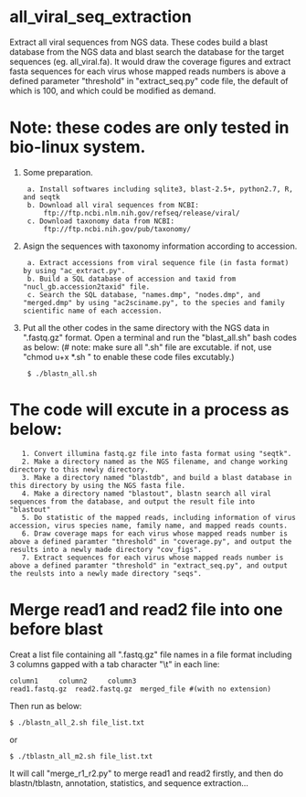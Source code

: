 # all_viral_seq_extraction
Extract all viral sequences from NGS data.
These codes build a blast database from the NGS data and blast search the database for the target sequences (eg. all_viral.fa). It would draw the coverage figures and extract fasta sequences for each virus whose mapped reads numbers is above a defined parameter "threshold" in "extract_seq.py" code file, the default of which is 100, and which could be modified as demand.

# Note: these codes are only tested in bio-linux system.
1. Some preparation.

    	a. Install softwares including sqlite3, blast-2.5+, python2.7, R, and seqtk
    	b. Download all viral sequences from NCBI:
       		ftp://ftp.ncbi.nlm.nih.gov/refseq/release/viral/
    	c. Download taxonomy data from NCBI:
       		ftp://ftp.ncbi.nih.gov/pub/taxonomy/

2. Asign the sequences with taxonomy information according to accession.

    	a. Extract accessions from viral sequence file (in fasta format) by using "ac_extract.py".
    	b. Build a SQL database of accession and taxid from "nucl_gb.accession2taxid" file.
    	c. Search the SQL database, "names.dmp", "nodes.dmp", and "merged.dmp" by using "ac2sciname.py", to the species and family  scientific name of each accession.
    
3. Put all the other codes in the same directory with the NGS data in ".fastq.gz" format. Open a terminal and run the "blast_all.sh" bash codes as below: (# note: make sure all ".sh" file are excutable. if not, use "chmod u+x *.sh " to enable these code files excutably.)

    	$ ./blastn_all.sh


# The code will excute in a process as below:
       1. Convert illumina fastq.gz file into fasta format using "seqtk".
       2. Make a directory named as the NGS filename, and change working directory to this newly directory.
       3. Make a directory named "blastdb", and build a blast database in this directory by using the NGS fasta file.
       4. Make a directory named "blastout", blastn search all viral sequences from the database, and output the result file into "blastout"
       5. Do statistic of the mapped reads, including information of virus accession, virus species name, family name, and mapped reads counts.
       6. Draw coverage maps for each virus whose mapped reads number is above a defined paramter "threshold" in "coverage.py", and output the results into a newly made directory "cov_figs".
       7. Extract sequences for each virus whose mapped reads number is above a defined paramter "threshold" in "extract_seq.py", and output the reulsts into a newly made directory "seqs".

# Merge read1 and read2 file into one before blast
Creat a list file containing all ".fastq.gz" file names in a file format including 3 columns gapped with a tab character "\t" in each line:

 	column1		column2		column3
	read1.fastq.gz	read2.fastq.gz	merged_file #(with no extension)
	
Then run as below:
    
    $ ./blastn_all_2.sh file_list.txt
    
or

    $ ./tblastn_all_m2.sh file_list.txt
        
It will call "merge_r1_r2.py" to merge read1 and read2 firstly, and then do blastn/tblastn, annotation, statistics, and sequence extraction...

